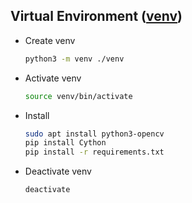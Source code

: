 ## Virtual Environment ([venv](https://docs.python.org/3/library/venv))

* Create venv
  ```bash
  python3 -m venv ./venv
  ```

* Activate venv
  ```bash
  source venv/bin/activate
  ```

* Install
  ```bash
  sudo apt install python3-opencv
  pip install Cython
  pip install -r requirements.txt
  ```

* Deactivate venv
  ```bash
  deactivate
  ```
